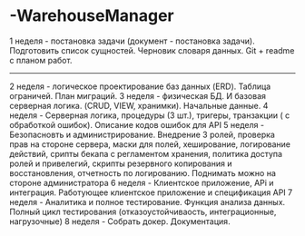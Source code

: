 # -WarehouseManager
1 неделя - постановка задачи (документ - постановка задачи). Подготовить список сущностей. Черновик словаря данных. Git + readme с планом работ. 
<hr>
2 неделя - логическое проектирование баз данных (ERD). Таблица ограничей. План миграций.
3 неделя - физическая БД. И базовая серверная логика. (CRUD, VIEW, хранимки). Начальные данные. 
4 неделя - Серверная логика, процедуры (3 шт.), тригеры, транзакции ( с обработкой ошибок). Описание кодов ошибок для API
5 неделя - Безопасновть и администрирование. Внедрение 3 ролей, проверка прав на стороне сервера, маски для полей, хеширование, логирование действий, срипты бекапа с регламентом хранения, политика доступа ролей и привелегий, скрипты резервного копирования и восстановления, отчетность по логированию. Поднимать можно на стороне администратора 
6 неделя - Клиентское приложение, APi и интеграция. Работующее клиентское приложение и спецификация API
7 неделя - Аналитика и полное тестирование. Функция анализа данных. Полный цикл тестирования (отказоустойчиваость, интеграционные, нагрузочные)
8 неделя - Собрать докер. Документация.
